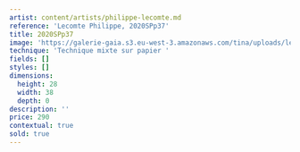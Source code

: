 ```yaml
---
artist: content/artists/philippe-lecomte.md
reference: 'Lecomte Philippe, 2020SPp37'
title: 2020SPp37
image: 'https://galerie-gaia.s3.eu-west-3.amazonaws.com/tina/uploads/lecomte-philippe/Philippe Lecomte - 2020_37 - 28x38.jpg.jpg'
technique: 'Technique mixte sur papier '
fields: []
styles: []
dimensions:
  height: 28
  width: 38
  depth: 0
description: ''
price: 290
contextual: true
sold: true
---
```


